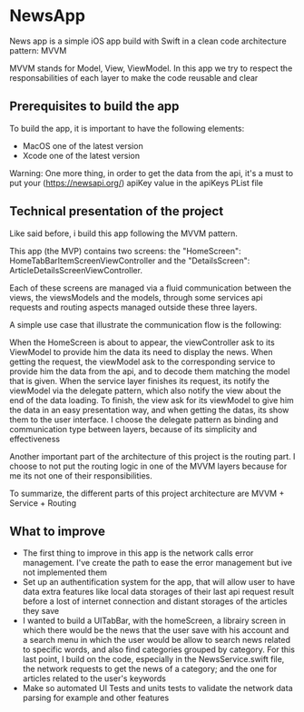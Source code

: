 # NewsApp

News app is a simple iOS app build with Swift in a clean code architecture pattern: MVVM

MVVM stands for Model, View, ViewModel. In this app we try to respect the responsabilities of each layer to make the code reusable and clear

## Prerequisites to build the app

To build the app, it is important to have the following elements:

- MacOS one of the latest version
- Xcode one of the latest version

Warning: One more thing, in order to get the data from the api, it's a must to put your (https://newsapi.org/) apiKey value in the apiKeys PList file


## Technical presentation of the project

Like said before, i build this app following the MVVM pattern.

This app (the MVP) contains two screens: the "HomeScreen": HomeTabBarItemScreenViewController and the "DetailsScreen": ArticleDetailsScreenViewController.

Each of these screens are managed via a fluid communication between the views, the viewsModels and the models, through some services api requests and routing aspects managed outside these three layers.

A simple use case that illustrate the communication flow is the following:

When the HomeScreen is about to appear, the viewController ask to its ViewModel to provide him the data its need to display the news. When getting the request, the viewModel ask to the corresponding service to provide him the data from the api, and to decode them matching the model that is given. When the service layer finishes its request, its notify the viewModel via the delegate pattern, which also notify the view about the end of the data loading. To finish, the view ask for its viewModel to give him the data in an easy presentation way, and when getting the datas, its show them to the user interface.
I choose the delegate pattern as binding and communication type between layers, because of its simplicity and effectiveness

Another important part of the architecture of this project is the routing part. I choose to not put the routing logic in one of the MVVM layers because for me its not one of their responsibilities.

To summarize, the different parts of this project architecture are MVVM + Service + Routing

## What to improve

- The first thing to improve in this app is the network calls error management. I've create the path to ease the error management but ive not implemented them
- Set up an authentification system for the app, that will allow user to have data extra features like local data storages of their last api request result before a lost of internet connection and distant storages of the articles they save
- I wanted to build a UITabBar, with the homeScreen, a librairy screen in which there would be the news that the user save with his account and a search menu in which the user would be allow to search news related to specific words, and also find categories grouped by category.
For this last point, I build on the code, especially in the NewsService.swift file, the network requests to get the news of a category; and the one for articles related to the user's keywords
- Make so automated UI Tests and units tests to validate the network data parsing for example and other features
